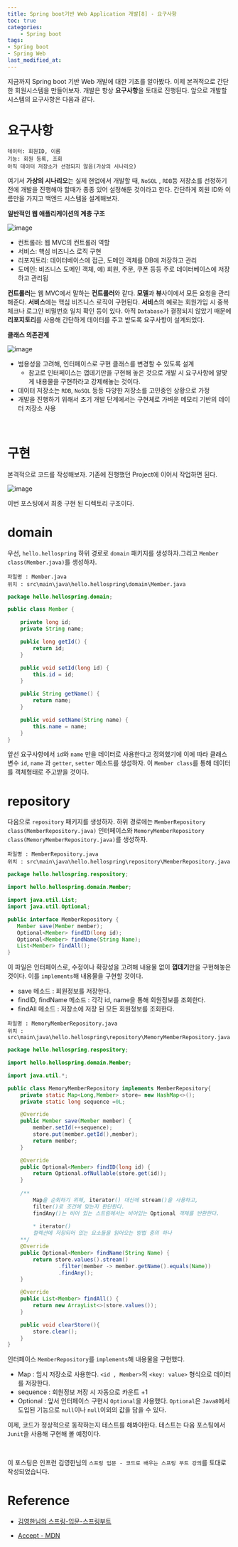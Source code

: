 ```yaml
---
title: Spring boot기반 Web Application 개발[8] - 요구사항
toc: true
categories:	
    - Spring boot
tags:
- Spring boot
- Spring Web
last_modified_at: 
---
```




 지금까지 Spring boot 기반 Web 개발에 대한 기초를 알아봤다. 이제 본격적으로 간단한 회원시스템을 만들어보자. 개발은 항상 **요구사항**을 토대로 진행된다. 앞으로 개발할 시스템의 요구사항은 다음과 같다.

# 요구사항

```
데이터: 회원ID, 이름
기능: 회원 등록, 조회
아직 데이터 저장소가 선정되지 않음(가상의 시나리오)
```

 여기서 **가상의 시나리오**는 실제 현업에서 개발할 때, `NoSQL` , `RDB`등 저장소를 선정하기전에 개발을 진행해야 할때가 종종 있어 설정해둔 것이라고 한다. 간단하게 회원 ID와 이름만을 가지고 백엔드 시스템을 설계해보자.

**일반적인 웹 애플리케이션의 계층 구조**

![image](https://user-images.githubusercontent.com/49560745/103983127-1d312080-51c8-11eb-8e3c-94fa415c942e.png)

- 컨트롤러: 웹 MVC의 컨트롤러 역할 
- 서비스: 핵심 비즈니스 로직 구현 
- 리포지토리: 데이터베이스에 접근, 도메인 객체를 DB에 저장하고 관리 
- 도메인: 비즈니스 도메인 객체, 예) 회원, 주문, 쿠폰 등등 주로 데이터베이스에 저장하고 관리됨

 **컨트롤러**는 웹 MVC에서 말하는 **컨트롤러**와 같다. **모델**과 **뷰**사이에서 모든 요청을 관리해준다. **서비스**에는 핵심 비즈니스 로직이 구현된다. **서비스**의 예로는 회원가입 시 중복체크나 로그인 비밀번호 일치 확인 등이 있다. 아직 `Database`가 결정되지 않았기 때문에 **리포지토리**를 사용해 간단하게 데이터를 주고 받도록 요구사항이 설계되었다.

**클래스 의존관계**

![image](https://user-images.githubusercontent.com/49560745/103983531-bceeae80-51c8-11eb-8cef-68317644cd9a.png)

- 범용성을 고려해, 인터페이스로 구현 클래스를 변경할 수 있도록 설계
  - 참고로 인터페이스는 껍데기만을 구현해 놓은 것으로 개발 시 요구사항에 알맞게 내용물을 구현하라고 강제해놓는 것이다.
- 데이터 저장소는 `RDB`, `NoSQL` 등등 다양한 저장소를 고민중인 상황으로 가정 
- 개발을 진행하기 위해서 초기 개발 단계에서는 구현체로 가벼운 메모리 기반의 데이터 저장소 사용

<br/>

# 구현

본격적으로 코드를 작성해보자. 기존에 진행했던 Project에 이어서 작업하면 된다.

![image](https://user-images.githubusercontent.com/49560745/103985535-756a2180-51cc-11eb-902d-47f861138677.png)

이번 포스팅에서 최종 구현 된 디렉토리 구조이다.

# domain

우선, `hello.hellospring` 하위 경로로 `domain` 패키지를 생성하자.그리고 `Member class(Member.java)`를 생성하자. 

```
파일명 : Member.java
위치 : src\main\java\hello.hellospring\domain\Member.java
```

```java
package hello.hellospring.domain;

public class Member {

    private long id;
    private String name;

    public long getId() {
        return id;
    }

    public void setId(long id) {
        this.id = id;
    }

    public String getName() {
        return name;
    }

    public void setName(String name) {
        this.name = name;
    }
}

```

앞선 요구사항에서 `id`와 `name` 만을 데이터로 사용한다고 정의했기에 이에 따라 클래스 변수 `id`, `name` 과 `getter`, `setter` 메소드를 생성하자. 이 `Member class`를 통해 데이터를 객체형태로 주고받을 것이다.

# repository

다음으로 `repository` 패키지를 생성하자. 하위 경로에는 `MemberRepository class(MemberRepository.java)` 인터페이스와 `MemoryMemberRepository class(MemoryMemberRepository.java)`를 생성하자.

```
파일명 : MemberRepository.java
위치 : src\main\java\hello.hellospring\repository\MemberRepository.java
```

 ```java
package hello.hellospring.respository;

import hello.hellospring.domain.Member;

import java.util.List;
import java.util.Optional;

public interface MemberRepository {
    Member save(Member member);
    Optional<Member> findID(long id);
    Optional<Member> findName(String Name);
    List<Member> findAll();
}

 ```

이 파일은 인터페이스로, 수정이나 확장성을 고려해 내용물 없이 **껍데기**만을 구현해놓은 것이다. 이를 `implements`해 내용물을 구현할 것이다.

- save 메소드 : 회원정보를 저장한다.
- findID, findName 메소드 : 각각 id, name을 통해 회원정보를 조회한다.
- findAll 메소드 : 저장소에 저장 된 모든 회원정보를 조회한다.



```
파일명 : MemoryMemberRepository.java
위치 : src\main\java\hello.hellospring\repository\MemoryMemberRepository.java
```

```java
package hello.hellospring.respository;

import hello.hellospring.domain.Member;

import java.util.*;

public class MemoryMemberRepository implements MemberRepository{
    private static Map<Long,Member> store= new HashMap<>();
    private static long sequence =0L;

    @Override
    public Member save(Member member) {
        member.setId(++sequence);
        store.put(member.getId(),member);
        return member;
    }

    @Override
    public Optional<Member> findID(long id) {
        return Optional.ofNullable(store.get(id));
    }
    
    /**
 		Map을 순회하기 위해, iterator() 대신에 stream()을 사용하고,
 		filter()로 조건에 맞는지 판단한다. 
 		findAny()는 비어 있는 스트림에서는 비어있는 Optional 객체를 반환한다.
 		
 		* iterator()
 		컬렉션에 저장되어 있는 요소들을 읽어오는 방법 중의 하나
	**/
    @Override
    public Optional<Member> findName(String Name) {
        return store.values().stream()
                .filter(member -> member.getName().equals(Name))
                .findAny();
    }

    @Override
    public List<Member> findAll() {
        return new ArrayList<>(store.values());
    }

    public void clearStore(){
        store.clear();
    }
}

```

인터페이스 `MemberRepository`를 `implements`해 내용물을 구현했다.

- Map : 임시 저장소로 사용한다. `<id , Member>`의 `<key: value>` 형식으로 데이터를 저장한다.
- sequence : 회원정보 저장 시 자동으로 카운트 +1
- Optional : 앞서 인터페이스 구현시 `Optional`을 사용했다. `Optional`은 `Java8`에서 도입된 기능으로 `null`이나 `null`이외의 값을 담을 수 있다. 

이제, 코드가 정상적으로 동작하는지 테스트를 해봐야한다. 테스트는 다음 포스팅에서 `Junit`을 사용해 구현해 볼 예정이다.

<br/>

이 포스팅은 인프런 김영한님의 `스프링 입문 - 코드로 배우는 스프링 부트 강의`를 토대로 작성되었습니다.

# Reference

- [김영한님의 스프링-입문-스프링부트](https://www.inflearn.com/course/%EC%8A%A4%ED%94%84%EB%A7%81-%EC%9E%85%EB%AC%B8-%EC%8A%A4%ED%94%84%EB%A7%81%EB%B6%80%ED%8A%B8/lecture/49577?tab=curriculum)

- [Accept - MDN](https://developer.mozilla.org/ko/docs/Web/HTTP/Headers/Accept)

  

